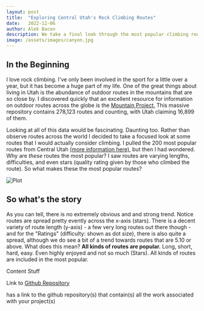 ```yaml
---
layout: post
title:  "Exploring Central Utah's Rock Climbing Routes"
date:   2022-12-06
author: Alek Bacon
description: We take a final look through the most popular climbing routes here in Central Utah.
image: /assets/images/canyon.jpg
---
```


## In the Beginning
I love rock climbing. I've only been involved in the sport for a little over a year, but it has become a huge part of my life. One of the great things about living in Utah is the abundance of outdoor routes in the mountains that are so close by. I discovered quickly that an excellent resource for information on outdoor routes across the globe is the [Mountain Project.](https://www.mountainproject.com/) This massive repository contains 278,123 routes and counting, with Utah claiming 16,899 of them.

Looking at all of this data would be fascinating. Daunting too. Rather than observe routes across the world I decided to take a focused look at some routes that I would actually consider climbing. I pulled the 200 most popular routes from Central Utah [(more information here)](https://bacon-a.github.io/stat386-projects/2022/10/20/WebScrape.html), but then I had wondered. Why are *these* routes the most popular? I saw routes are varying lengths, difficulties, and even stars (quality rating given by those who climbed the route). So what makes these the most popular routes?

![Plot](https://user-images.githubusercontent.com/112503027/206342958-dc9bd163-f877-4396-b4d4-f5882ac9eeaf.png)

## So what's the story
As you can tell, there is no extremely obvious and and strong trend. Notice routes are spread pretty evently across the x-axis (stars). There is a decent variety of route length (y-axis) - a few very long routes out there though - and for the "Ratings" (difficulty: shown as dot size), there is also quite a spread, although we do see a bit of a trend towards routes that are 5.10 or above. What does this mean? **All kinds of routes are popular.** Long, short, hard, easy. Even highly enjoyed and not so much (Stars). All kinds of routes are included in the most popular. 

Content
Stuff



Link to [Github Repository](https://github.com/Bacon-A/Rock-Climbing-Analysis)

has a link to the github repository(s) that contain(s) all the work associated with your project(s) 
